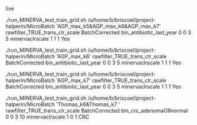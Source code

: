live


./run_MINERVA_test_train_grid.sh /u/home/b/briscoel/project-halperin/MicroBatch 'AGP_max_k5&AGP_max_k6&AGP_max_k7' rawfilter_TRUE_trans_clr_scale BatchCorrected bin_antibiotic_last_year 0 0 3 5 minervaclrscale 1 1 1 Yes

./run_MINERVA_test_train_grid.sh /u/home/b/briscoel/project-halperin/MicroBatch 'AGP_max_k6' rawfilter_TRUE_trans_clr_scale BatchCorrected bin_antibiotic_last_year 0 0 3 5 minervaclrscale 1 1 1 Yes

./run_MINERVA_test_train_grid.sh /u/home/b/briscoel/project-halperin/MicroBatch 'AGP_max_k7' rawfilter_TRUE_trans_clr_scale BatchCorrected bin_antibiotic_last_year 0 0 3 5 minervaclrscale 1 1 1 Yes




./run_MINERVA_test_train_grid.sh /u/home/b/briscoel/project-halperin/MicroBatch 'Thomas_k6&Thomas_k7 ' rawfilter_TRUE_trans_clr_scale BatchCorrected bin_crc_adenomaORnormal 0 0 3 10 minervaclrscale 1 0 1 CRC